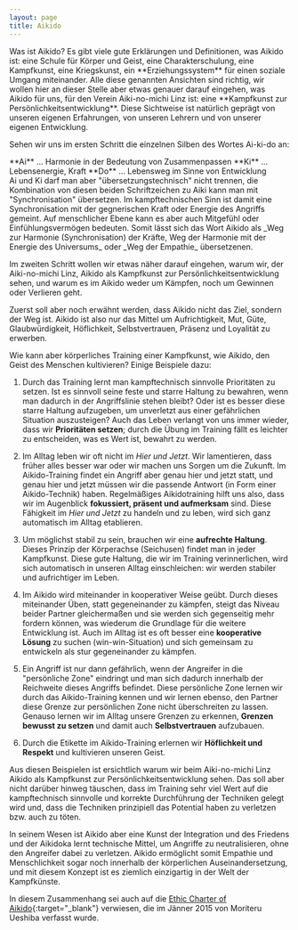 ```yaml
---
layout: page
title: Aikido
---
```

<style>
ul {
    list-style-type: decimal;
}
</style>

<div class="container block" markdown="1">
Was ist Aikido? Es gibt viele gute Erklärungen und Definitionen, was Aikido ist: eine Schule für Körper und Geist, eine Charakterschulung, eine Kampfkunst, eine Kriegskunst, ein **Erziehungssystem** für einen soziale Umgang miteinander. Alle diese genannten Ansichten sind richtig, wir wollen hier an dieser Stelle aber etwas genauer darauf eingehen, was Aikido für uns, für den Verein Aiki-no-michi Linz ist: eine **Kampfkunst zur Persönlichkeitsentwicklung**. Diese Sichtweise ist natürlich geprägt von unseren eigenen Erfahrungen, von unseren Lehrern und von unserer eigenen Entwicklung.

Sehen wir uns im ersten Schritt die einzelnen Silben des Wortes Ai-ki-do an:
</div>
<div markdown="1" class="centered-text">
**Ai** … Harmonie in der Bedeutung von Zusammenpassen   
**Ki** … Lebensenergie, Kraft   
**Do** … Lebensweg im Sinne von Entwicklung 
</div>  
<div class="container" markdown="1">
Ai und Ki darf man aber "übersetzungstechnisch" nicht trennen, die Kombination von diesen beiden Schriftzeichen zu Aiki kann man mit "Synchronisation" übersetzen. Im kampftechnischen Sinn ist damit eine Synchronisation mit der gegnerischen Kraft oder Energie des Angriffs gemeint. Auf menschlicher Ebene kann es aber auch Mitgefühl oder Einfühlungsvermögen bedeuten. Somit lässt sich das Wort Aikido als _Weg zur Harmonie (Synchronisation) der Kräfte, Weg der Harmonie mit der Energie des Universums_ oder _Weg der Empathie_ übersetzenen.

Im zweiten Schritt wollen wir etwas näher darauf eingehen, warum wir, der Aiki-no-michi Linz, Aikido als Kampfkunst zur Persönlichkeitsentwicklung sehen, und warum es im Aikido weder um Kämpfen, noch um Gewinnen oder Verlieren geht.

Zuerst soll aber noch erwähnt werden, dass Aikido nicht das Ziel, sondern der Weg ist. Aikido ist also nur das Mittel um Aufrichtigkeit, Mut, Güte, Glaubwürdigkeit, Höflichkeit, Selbstvertrauen, Präsenz und Loyalität zu erwerben.

Wie kann aber körperliches Training einer Kampfkunst, wie Aikido, den Geist des Menschen kultivieren? Einige Beispiele dazu:

* Durch das Training lernt man kampftechnisch sinnvolle Prioritäten zu setzen. Ist es sinnvoll seine feste und starre Haltung zu bewahren, wenn man dadurch in der Angriffslinie stehen bleibt? Oder ist es besser diese starre Haltung aufzugeben, um unverletzt aus einer gefährlichen Situation auszusteigen? Auch das Leben verlangt von uns immer wieder, dass wir **Prioritäten setzen**; durch die Übung im Training fällt es leichter zu entscheiden, was es Wert ist, bewahrt zu werden.

* Im Alltag leben wir oft nicht im _Hier und Jetzt_. Wir lamentieren, dass früher alles besser war oder wir machen uns Sorgen um die Zukunft. Im Aikido-Training findet ein Angriff aber genau hier und jetzt statt, und genau hier und jetzt müssen wir die passende Antwort (in Form einer Aikido-Technik) haben. Regelmäßiges Aikidotraining hilft uns also, dass wir im Augenblick **fokussiert, präsent und aufmerksam** sind. Diese Fähigkeit im _Hier und Jetzt_ zu handeln und zu leben, wird sich ganz automatisch im Alltag etablieren.

* Um möglichst stabil zu sein, brauchen wir eine **aufrechte Haltung**. Dieses Prinzip der Körperachse (Seichusen) findet man in jeder Kampfkunst. Diese gute Haltung, die wir im Training verinnerlichen, wird sich automatisch in unseren Alltag einschleichen: wir werden stabiler und aufrichtiger im Leben.

* Im Aikido wird miteinander in kooperativer Weise geübt. Durch dieses miteinander Üben, statt gegeneinander zu kämpfen, steigt das Niveau beider Partner gleichermaßen und sie werden sich gegenseitig mehr fordern können, was wiederum die Grundlage für die weitere Entwicklung ist. Auch im Alltag ist es oft besser eine **kooperative Lösung** zu suchen (win-win-Situation) und sich gemeinsam zu entwickeln als stur gegeneinander zu kämpfen.

* Ein Angriff ist nur dann gefährlich, wenn der Angreifer in die "persönliche Zone" eindringt und man sich dadurch innerhalb der Reichweite dieses Angriffs befindet. Diese persönliche Zone lernen wir durch das Aikido-Training kennen und wir lernen ebenso, den Partner diese Grenze zur persönlichen Zone nicht überschreiten zu lassen. Genauso lernen wir im Alltag unsere Grenzen zu erkennen, **Grenzen bewusst zu setzen** und damit auch **Selbstvertrauen** aufzubauen.

* Durch die Etikette im Aikido-Training erlernen wir **Höflichkeit und Respekt** und kultivieren unseren Geist.

Aus diesen Beispielen ist ersichtlich warum wir beim Aiki-no-michi Linz Aikido als Kampfkunst zur Persönlichkeitsentwicklung sehen. Das soll aber nicht darüber hinweg täuschen, dass im Training sehr viel Wert auf die kampftechnisch sinnvolle und korrekte Durchführung der Techniken gelegt wird und, dass die Techniken prinzipiell das Potential haben zu verletzen bzw. auch zu töten.

In seinem Wesen ist Aikido aber eine Kunst der Integration und des Friedens und der Aikidoka lernt technische Mittel, um Angriffe zu neutralisieren, ohne den Angreifer dabei zu verletzen. Aikido ermöglicht somit Empathie und Menschlichkeit sogar noch innerhalb der körperlichen Auseinandersetzung, und mit diesem Konzept ist es ziemlich einzigartig in der Welt der Kampfkünste.

In diesem Zusammenhang sei auch auf die [Ethic Charter of Aikido](http://www.aikikai.or.jp/eng/pdf/rinri.pdf){:target="_blank"} verwiesen, die im Jänner 2015 von Moriteru Ueshiba verfasst wurde.

</div>